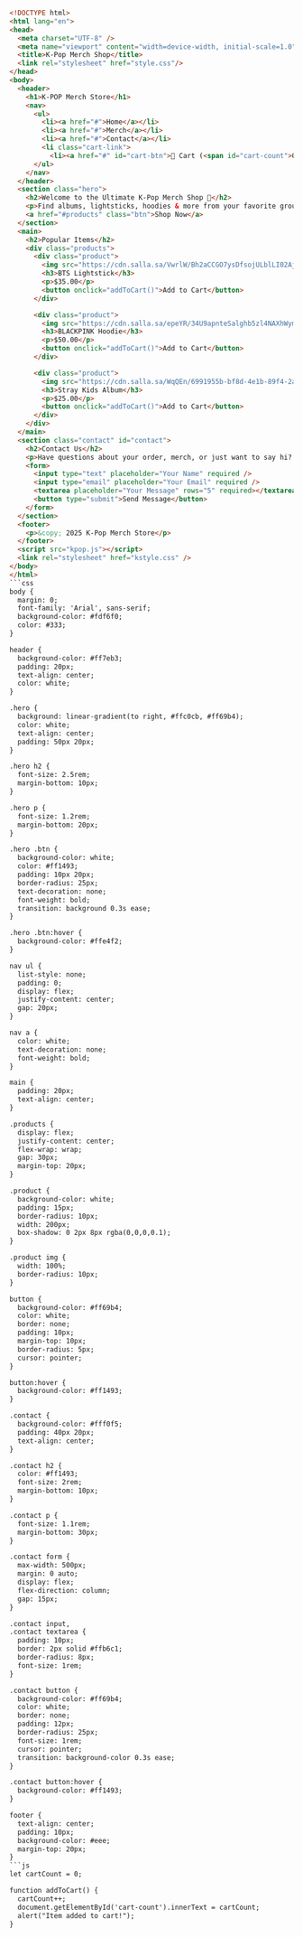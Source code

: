 ```html
<!DOCTYPE html>
<html lang="en">
<head>
  <meta charset="UTF-8" />
  <meta name="viewport" content="width=device-width, initial-scale=1.0"/>
  <title>K-Pop Merch Shop</title>
  <link rel="stylesheet" href="style.css"/>
</head>
<body>
  <header>
    <h1>K-POP Merch Store</h1>
    <nav>
      <ul>
        <li><a href="#">Home</a></li>
        <li><a href="#">Merch</a></li>
        <li><a href="#">Contact</a></li>
        <li class="cart-link">
          <li><a href="#" id="cart-btn">🛒 Cart (<span id="cart-count">0</span>)</a></li>
      </ul>
    </nav>
  </header>
  <section class="hero">
    <h2>Welcome to the Ultimate K-Pop Merch Shop 💜</h2>
    <p>Find albums, lightsticks, hoodies & more from your favorite groups!</p>
    <a href="#products" class="btn">Shop Now</a>
  </section>
  <main>
    <h2>Popular Items</h2>
    <div class="products">
      <div class="product">
        <img src="https://cdn.salla.sa/VwrlW/Bh2aCCGO7ysDfsojULblLI02AjAbzcpd8qi4UpGA.jpg" alt="BTS Lightstick"/>
        <h3>BTS Lightstick</h3>
        <p>$35.00</p>
        <button onclick="addToCart()">Add to Cart</button>
      </div>

      <div class="product">
        <img src="https://cdn.salla.sa/epeYR/34U9apnteSalghb5zl4NAXhWymkIcBe1YKPdxnYm.jpg" alt="BLACKPINK Hoodie"/>
        <h3>BLACKPINK Hoodie</h3>
        <p>$50.00</p>
        <button onclick="addToCart()">Add to Cart</button>
      </div>

      <div class="product">
        <img src="https://cdn.salla.sa/WqQEn/6991955b-bf8d-4e1b-89f4-2a9fef5e529f-1000x1000-zEUw9GfKY5Kkfv4lfBrIFpQmwRkAPQLNyxC54Tbn.png" alt="Stray Kids Album"/>
        <h3>Stray Kids Album</h3>
        <p>$25.00</p>
        <button onclick="addToCart()">Add to Cart</button>
      </div>
    </div>
  </main>
  <section class="contact" id="contact">
    <h2>Contact Us</h2>
    <p>Have questions about your order, merch, or just want to say hi? 💜</p>
    <form>
      <input type="text" placeholder="Your Name" required />
      <input type="email" placeholder="Your Email" required />
      <textarea placeholder="Your Message" rows="5" required></textarea>
      <button type="submit">Send Message</button>
    </form>
  </section>
  <footer>
    <p>&copy; 2025 K-Pop Merch Store</p>
  </footer>
  <script src="kpop.js"></script>
  <link rel="stylesheet" href="kstyle.css" />
</body>
</html>
```css
body {
  margin: 0;
  font-family: 'Arial', sans-serif;
  background-color: #fdf6f0;
  color: #333;
}

header {
  background-color: #ff7eb3;
  padding: 20px;
  text-align: center;
  color: white;
}

.hero {
  background: linear-gradient(to right, #ffc0cb, #ff69b4);
  color: white;
  text-align: center;
  padding: 50px 20px;
}

.hero h2 {
  font-size: 2.5rem;
  margin-bottom: 10px;
}

.hero p {
  font-size: 1.2rem;
  margin-bottom: 20px;
}

.hero .btn {
  background-color: white;
  color: #ff1493;
  padding: 10px 20px;
  border-radius: 25px;
  text-decoration: none;
  font-weight: bold;
  transition: background 0.3s ease;
}

.hero .btn:hover {
  background-color: #ffe4f2;
}

nav ul {
  list-style: none;
  padding: 0;
  display: flex;
  justify-content: center;
  gap: 20px;
}

nav a {
  color: white;
  text-decoration: none;
  font-weight: bold;
}

main {
  padding: 20px;
  text-align: center;
}

.products {
  display: flex;
  justify-content: center;
  flex-wrap: wrap;
  gap: 30px;
  margin-top: 20px;
}

.product {
  background-color: white;
  padding: 15px;
  border-radius: 10px;
  width: 200px;
  box-shadow: 0 2px 8px rgba(0,0,0,0.1);
}

.product img {
  width: 100%;
  border-radius: 10px;
}

button {
  background-color: #ff69b4;
  color: white;
  border: none;
  padding: 10px;
  margin-top: 10px;
  border-radius: 5px;
  cursor: pointer;
}

button:hover {
  background-color: #ff1493;
}

.contact {
  background-color: #fff0f5;
  padding: 40px 20px;
  text-align: center;
}

.contact h2 {
  color: #ff1493;
  font-size: 2rem;
  margin-bottom: 10px;
}

.contact p {
  font-size: 1.1rem;
  margin-bottom: 30px;
}

.contact form {
  max-width: 500px;
  margin: 0 auto;
  display: flex;
  flex-direction: column;
  gap: 15px;
}

.contact input,
.contact textarea {
  padding: 10px;
  border: 2px solid #ffb6c1;
  border-radius: 8px;
  font-size: 1rem;
}

.contact button {
  background-color: #ff69b4;
  color: white;
  border: none;
  padding: 12px;
  border-radius: 25px;
  font-size: 1rem;
  cursor: pointer;
  transition: background-color 0.3s ease;
}

.contact button:hover {
  background-color: #ff1493;
}

footer {
  text-align: center;
  padding: 10px;
  background-color: #eee;
  margin-top: 20px;
}
```js
let cartCount = 0;

function addToCart() {
  cartCount++;
  document.getElementById('cart-count').innerText = cartCount;
  alert("Item added to cart!");
}
